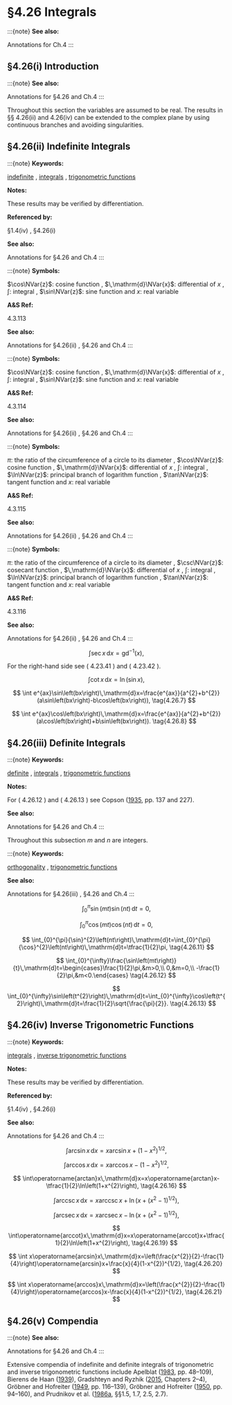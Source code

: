 # §4.26 Integrals

:::{note}
**See also:**

Annotations for Ch.4
:::


## §4.26(i) Introduction

:::{note}
**See also:**

Annotations for §4.26 and Ch.4
:::

Throughout this section the variables are assumed to be real. The results in §§ 4.26(ii) and 4.26(iv) can be extended to the complex plane by using continuous branches and avoiding singularities.


## §4.26(ii) Indefinite Integrals

:::{note}
**Keywords:**

[indefinite](http://dlmf.nist.gov/search/search?q=indefinite) , [integrals](http://dlmf.nist.gov/search/search?q=integrals) , [trigonometric functions](http://dlmf.nist.gov/search/search?q=trigonometric%20functions)

**Notes:**

These results may be verified by differentiation.

**Referenced by:**

§1.4(iv) , §4.26(i)

**See also:**

Annotations for §4.26 and Ch.4
:::

:::{note}
**Symbols:**

$\cos\NVar{z}$: cosine function , $\,\mathrm{d}\NVar{x}$: differential of $x$ , $\int$: integral , $\sin\NVar{z}$: sine function and $x$: real variable

**A&S Ref:**

4.3.113

**See also:**

Annotations for §4.26(ii) , §4.26 and Ch.4
:::

:::{note}
**Symbols:**

$\cos\NVar{z}$: cosine function , $\,\mathrm{d}\NVar{x}$: differential of $x$ , $\int$: integral , $\sin\NVar{z}$: sine function and $x$: real variable

**A&S Ref:**

4.3.114

**See also:**

Annotations for §4.26(ii) , §4.26 and Ch.4
:::

:::{note}
**Symbols:**

$\pi$: the ratio of the circumference of a circle to its diameter , $\cos\NVar{z}$: cosine function , $\,\mathrm{d}\NVar{x}$: differential of $x$ , $\int$: integral , $\ln\NVar{z}$: principal branch of logarithm function , $\tan\NVar{z}$: tangent function and $x$: real variable

**A&S Ref:**

4.3.115

**See also:**

Annotations for §4.26(ii) , §4.26 and Ch.4
:::

:::{note}
**Symbols:**

$\pi$: the ratio of the circumference of a circle to its diameter , $\csc\NVar{z}$: cosecant function , $\,\mathrm{d}\NVar{x}$: differential of $x$ , $\int$: integral , $\ln\NVar{z}$: principal branch of logarithm function , $\tan\NVar{z}$: tangent function and $x$: real variable

**A&S Ref:**

4.3.116

**See also:**

Annotations for §4.26(ii) , §4.26 and Ch.4
:::


<a id="E5"></a>
$$
\int\sec x\,\mathrm{d}x={\operatorname{gd}^{-1}}\left(x\right), \tag{4.26.5}
$$

For the right-hand side see ( 4.23.41 ) and ( 4.23.42 ).


<a id="E6"></a>
$$
\int\cot x\,\mathrm{d}x=\ln\left(\sin x\right), \tag{4.26.6}
$$


<a id="E7"></a>
$$
\int e^{ax}\sin\left(bx\right)\,\mathrm{d}x=\frac{e^{ax}}{a^{2}+b^{2}}(a\sin\left(bx\right)-b\cos\left(bx\right)), \tag{4.26.7}
$$


<a id="E8"></a>
$$
\int e^{ax}\cos\left(bx\right)\,\mathrm{d}x=\frac{e^{ax}}{a^{2}+b^{2}}(a\cos\left(bx\right)+b\sin\left(bx\right)). \tag{4.26.8}
$$


## §4.26(iii) Definite Integrals

:::{note}
**Keywords:**

[definite](http://dlmf.nist.gov/search/search?q=definite) , [integrals](http://dlmf.nist.gov/search/search?q=integrals) , [trigonometric functions](http://dlmf.nist.gov/search/search?q=trigonometric%20functions)

**Notes:**

For ( 4.26.12 ) and ( 4.26.13 ) see Copson ([1935](./bib/C.html#bib580 "An Introduction to the Theory of Functions of a Complex Variable"), pp. 137 and 227).

**See also:**

Annotations for §4.26 and Ch.4
:::

Throughout this subsection $m$ and $n$ are integers.

:::{note}
**Keywords:**

[orthogonality](http://dlmf.nist.gov/search/search?q=orthogonality) , [trigonometric functions](http://dlmf.nist.gov/search/search?q=trigonometric%20functions)

**See also:**

Annotations for §4.26(iii) , §4.26 and Ch.4
:::


<a id="E9"></a>
$$
\int_{0}^{\pi}\sin\left(mt\right)\sin\left(nt\right)\,\mathrm{d}t=0, \tag{4.26.9}
$$


<a id="E10"></a>
$$
\int_{0}^{\pi}\cos\left(mt\right)\cos\left(nt\right)\,\mathrm{d}t=0, \tag{4.26.10}
$$


<a id="E11"></a>
$$
\int_{0}^{\pi}{\sin}^{2}\left(nt\right)\,\mathrm{d}t=\int_{0}^{\pi}{\cos}^{2}\left(nt\right)\,\mathrm{d}t=\tfrac{1}{2}\pi, \tag{4.26.11}
$$


<a id="E12"></a>
$$
\int_{0}^{\infty}\frac{\sin\left(mt\right)}{t}\,\mathrm{d}t=\begin{cases}\frac{1}{2}\pi,&m>0,\\
0,&m=0,\\
-\frac{1}{2}\pi,&m<0.\end{cases} \tag{4.26.12}
$$


<a id="E13"></a>
$$
\int_{0}^{\infty}\sin\left(t^{2}\right)\,\mathrm{d}t=\int_{0}^{\infty}\cos\left(t^{2}\right)\,\mathrm{d}t=\frac{1}{2}\sqrt{\frac{\pi}{2}}. \tag{4.26.13}
$$


## §4.26(iv) Inverse Trigonometric Functions

:::{note}
**Keywords:**

[integrals](http://dlmf.nist.gov/search/search?q=integrals) , [inverse trigonometric functions](http://dlmf.nist.gov/search/search?q=inverse%20trigonometric%20functions)

**Notes:**

These results may be verified by differentiation.

**Referenced by:**

§1.4(iv) , §4.26(i)

**See also:**

Annotations for §4.26 and Ch.4
:::


<a id="E14"></a>
$$
\int\operatorname{arcsin}x\,\mathrm{d}x=x\operatorname{arcsin}x+(1-x^{2})^{1/2}, \tag{4.26.14}
$$


<a id="E15"></a>
$$
\int\operatorname{arccos}x\,\mathrm{d}x=x\operatorname{arccos}x-(1-x^{2})^{1/2}, \tag{4.26.15}
$$


<a id="E16"></a>
$$
\int\operatorname{arctan}x\,\mathrm{d}x=x\operatorname{arctan}x-\tfrac{1}{2}\ln\left(1+x^{2}\right), \tag{4.26.16}
$$


<a id="E17"></a>
$$
\int\operatorname{arccsc}x\,\mathrm{d}x=x\operatorname{arccsc}x+\ln\left(x+(x^{2}-1)^{1/2}\right), \tag{4.26.17}
$$


<a id="E18"></a>
$$
\int\operatorname{arcsec}x\,\mathrm{d}x=x\operatorname{arcsec}x-\ln\left(x+(x^{2}-1)^{1/2}\right), \tag{4.26.18}
$$


<a id="E19"></a>
$$
\int\operatorname{arccot}x\,\mathrm{d}x=x\operatorname{arccot}x+\tfrac{1}{2}\ln\left(1+x^{2}\right), \tag{4.26.19}
$$


<a id="E20"></a>
$$
\int x\operatorname{arcsin}x\,\mathrm{d}x=\left(\frac{x^{2}}{2}-\frac{1}{4}\right)\operatorname{arcsin}x+\frac{x}{4}(1-x^{2})^{1/2}, \tag{4.26.20}
$$


<a id="E21"></a>
$$
\int x\operatorname{arccos}x\,\mathrm{d}x=\left(\frac{x^{2}}{2}-\frac{1}{4}\right)\operatorname{arccos}x-\frac{x}{4}(1-x^{2})^{1/2}, \tag{4.26.21}
$$


## §4.26(v) Compendia

:::{note}
**See also:**

Annotations for §4.26 and Ch.4
:::

Extensive compendia of indefinite and definite integrals of trigonometric and inverse trigonometric functions include Apelblat ([1983](./bib/index.html#bib111 "Table of Definite and Infinite Integrals"), pp. 48–109), Bierens de Haan ([1939](./bib/B.html#bib283 "Nouvelles Tables d’Intégrales Définies")), Gradshteyn and Ryzhik ([2015](./bib/G.html#bib972 "Table of integrals, series, and products"), Chapters 2–4), Gröbner and Hofreiter ([1949](./bib/G.html#bib985 "Integraltafel. Erster Teil. Unbestimmte Integrale"), pp. 116–139), Gröbner and Hofreiter ([1950](./bib/G.html#bib986 "Integraltafel. Zweiter Teil. Bestimmte Integrale"), pp. 94–160), and Prudnikov et al. ([1986a](./bib/P.html#bib1902 "Integrals and Series: Elementary Functions, Vol. 1"), §§1.5, 1.7, 2.5, 2.7).
